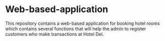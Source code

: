# Web-based-application
This repository contains a web-based application for booking hotel rooms which contains several functions that will help the admin to register customers who make transactions at Hotel Del.
